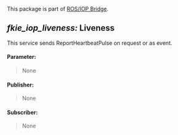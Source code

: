 This package is part of [ROS/IOP Bridge](https://github.com/fkie/iop_core/blob/master/README.md).


## _fkie_iop_liveness:_ Liveness

This service sends ReportHeartbeatPulse on request or as event.

#### Parameter:

> None

#### Publisher:

> None

#### Subscriber:

> None

